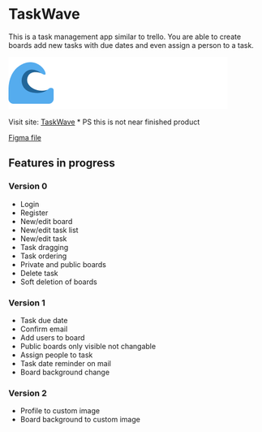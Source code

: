 # TaskWave
This is a task management app similar to trello. You are able to create boards add new tasks with due dates and even assign a person to a task.

![Logo of TaskWave](https://github.com/FarouqJalabi/TaskWave/blob/5ffaedb26d61b153837fe1ba19726212c602eb9c/public/Logo.png?raw=true)

Visit site: [TaskWave](https://taskwave-95876f6bfce4.herokuapp.com) * PS this is not near finished product

[Figma file](https://www.figma.com/file/hqOpRf1V8wm1M53AnW27gy/TaskWave?type=design&node-id=0-1&mode=design&t=18Czr5AlmXNK4Qcb-0)
## Features in progress

### Version 0
- Login
- Register
- New/edit board
- New/edit task list
- New/edit task
- Task dragging
- Task ordering
- Private and public boards
- Delete task
- Soft deletion of boards

### Version 1
- Task due date
- Confirm email
- Add users to board
- Public boards only visible not changable
- Assign people to task
- Task date reminder on mail
- Board background change

### Version 2
- Profile to custom image
- Board background to custom image
